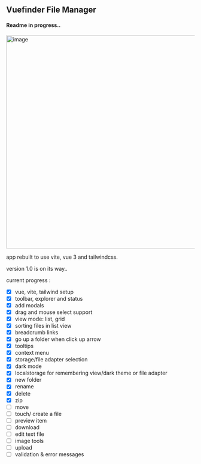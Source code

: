 ## Vuefinder File Manager

#### Readme in progress..


<img width="568" alt="image" src="https://user-images.githubusercontent.com/712404/185764648-83d92aa4-1edc-4e9d-86ee-4cf364dc48c0.png">


app rebuilt to use vite, vue 3 and tailwindcss.

version 1.0 is on its way..

current progress :

- [x] vue, vite, tailwind setup
- [x] toolbar, explorer and status
- [x] add modals
- [x] drag and mouse select support
- [x] view mode: list, grid
- [x] sorting files in list view
- [x] breadcrumb links
- [x] go up a folder when click up arrow
- [x] tooltips
- [x] context menu
- [x] storage/file adapter selection
- [x] dark mode
- [x] localstorage for remembering view/dark theme or file adapter
- [x] new folder
- [x] rename
- [x] delete
- [x] zip
- [ ] move
- [ ] touch/ create a file
- [ ] preview item
- [ ] download
- [ ] edit text file
- [ ] image tools
- [ ] upload
- [ ] validation & error messages
